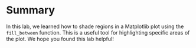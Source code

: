 # Summary

In this lab, we learned how to shade regions in a Matplotlib plot using the `fill_between` function. This is a useful tool for highlighting specific areas of the plot. We hope you found this lab helpful!
